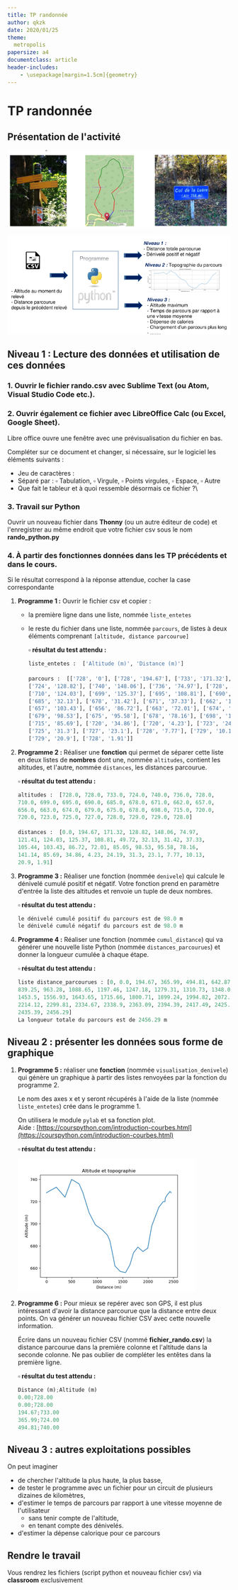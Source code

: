 ```yaml
---
title: TP randonnée
author: qkzk
date: 2020/01/25
theme:
  metropolis
papersize: a4
documentclass: article
header-includes:
    - \usepackage[margin=1.5cm]{geometry}
---
```


# TP randonnée

## Présentation de l'activité



![Exploitation des enregistrements d'un GPS d'une randonnée](presentation.png)

![Les étapes du TP](niveaux.png)

## Niveau 1 : Lecture des données et utilisation de ces données

### 1. Ouvrir le fichier **rando.csv** avec Sublime Text (ou Atom, Visual Studio Code etc.).

### 2. Ouvrir également ce fichier avec LibreOffice Calc (ou Excel, Google Sheet).

  Libre office ouvre une fenêtre avec une prévisualisation du fichier en bas.

  Compléter sur ce document et changer, si nécessaire, sur le logiciel les
  éléments suivants :

  * Jeu de caractères :
  * Séparé par : $\square$ Tabulation, $\square$ Virgule,
  $\square$ Points virgules, $\square$ Espace, $\square$ Autre
  * Que fait le tableur et à quoi ressemble désormais ce fichier ?\

### 3. Travail sur Python

Ouvrir un nouveau fichier dans **Thonny** (ou un autre éditeur de code) et
l'enregistrer au même endroit que votre fichier csv sous le nom **rando_python.py**

### 4. **À partir des fonctionnes données dans les TP précédents et dans le cours.**

Si le résultat correspond à la réponse attendue, cocher la case
correspondante

1. **Programme 1 :** Ouvrir le fichier csv et copier :

    * la première ligne dans une liste, nommée `liste_entetes`
    * le reste du fichier dans une liste, nommée `parcours`, de listes à deux
      éléments comprenant `[altitude, distance parcourue]`

      **$\square$ résultat du test attendu :**

      ~~~python
      liste_entetes :  ['Altitude (m)', 'Distance (m)']

      parcours :  [['728', '0'], ['728', '194.67'], ['733', '171.32'],
      ['724', '128.82'], ['740', '148.06'], ['736', '74.97'], ['728', '121.41'],
      ['710', '124.03'], ['699', '125.37'], ['695', '108.81'], ['690', '49.72'],
      ['685', '32.13'], ['678', '31.42'], ['671', '37.33'], ['662', '105.44'],
      ['657', '103.43'], ['656', '86.72'], ['663', '72.01'], ['674', '85.05'],
      ['679', '98.53'], ['675', '95.58'], ['678', '78.16'], ['698', '141.14'],
      ['715', '85.69'], ['720', '34.86'], ['720', '4.23'], ['723', '24.19'],
      ['725', '31.3'], ['727', '23.1'], ['728', '7.77'], ['729', '10.13'],
      ['729', '20.9'], ['728', '1.91']]
      ~~~

2. **Programme 2 :** Réaliser une **fonction** qui permet de séparer
  cette liste en deux listes de **nombres** dont une, nommée `altitudes`,
  contient les altitudes, et l'autre, nommée `distances`, les distances
  parcourue.

    **$\square$ résultat du test attendu :**

    ~~~python
    altitudes :  [728.0, 728.0, 733.0, 724.0, 740.0, 736.0, 728.0,
    710.0, 699.0, 695.0, 690.0, 685.0, 678.0, 671.0, 662.0, 657.0,
    656.0, 663.0, 674.0, 679.0, 675.0, 678.0, 698.0, 715.0, 720.0,
    720.0, 723.0, 725.0, 727.0, 728.0, 729.0, 729.0, 728.0]

    distances :  [0.0, 194.67, 171.32, 128.82, 148.06, 74.97,
    121.41, 124.03, 125.37, 108.81, 49.72, 32.13, 31.42, 37.33,
    105.44, 103.43, 86.72, 72.01, 85.05, 98.53, 95.58, 78.16,
    141.14, 85.69, 34.86, 4.23, 24.19, 31.3, 23.1, 7.77, 10.13,
    20.9, 1.91]
    ~~~

3. **Programme 3 :** Réaliser une fonction (nommée `denivele`) qui calcule
  le dénivelé cumulé positif et négatif. Votre fonction prend en paramètre
  d'entrée la liste des altitudes et renvoie un tuple de deux nombres.

    **$\square$ résultat du test attendu :**

    ~~~python
    le dénivelé cumulé positif du parcours est de 98.0 m
    le dénivelé cumulé négatif du parcours est de 98.0 m
    ~~~

4. **Programme 4 :** Réaliser une fonction (nommée `cumul_distance`) qui va
  générer une nouvelle liste Python (nommée `distances_parcourues`) et donner
  la longueur cumulée à chaque étape.

    **$\square$ résultat du test attendu :**

    ~~~python
    liste distance_parcourues : [0, 0.0, 194.67, 365.99, 494.81, 642.87, 717.84,
    839.25, 963.28, 1088.65, 1197.46, 1247.18, 1279.31, 1310.73, 1348.06,
    1453.5, 1556.93, 1643.65, 1715.66, 1800.71, 1899.24, 1994.82, 2072.98,
    2214.12, 2299.81, 2334.67, 2338.9, 2363.09, 2394.39, 2417.49, 2425.26,
    2435.39, 2456.29]
    La longueur totale du parcours est de 2456.29 m
    ~~~

## Niveau 2 : présenter les données sous forme de graphique

1. **Programme 5 :** réaliser une **fonction** (nommée `visualisation_denivele`)
    qui génère un graphique à partir des listes renvoyées par la fonction du
    programme 2.

    Le nom des axes x et y seront récupérés à l'aide de la liste
    (nommée `liste_entetes`) crée dans le programme 1.

    On utilisera le module `pylab` et sa fonction plot.\
    Aide : [https://courspython.com/introduction-courbes.html](https://courspython.com/introduction-courbes.html)

    **$\square$ résultat du test attendu :**

    ![topographie](topographie_small.png)


2. **Programme 6 :** Pour mieux se repérer avec son GPS, il est plus intéressant
    d'avoir la distance parcourue que la distance entre deux points. On va
    générer un nouveau fichier CSV avec cette nouvelle information.

    Écrire dans un nouveau fichier CSV (nommé **fichier_rando.csv**) la distance
    parcourue dans la première colonne et l'altitude dans la seconde colonne.
    Ne pas oublier de compléter les entêtes dans la première ligne.

    **$\square$ résultat du test attendu :**

    ~~~python
    Distance (m);Altitude (m)
    0.00;728.00
    0.00;728.00
    194.67;733.00
    365.99;724.00
    494.81;740.00
    ~~~

## Niveau 3 : autres exploitations possibles


On peut imaginer

* de chercher l'altitude la plus haute, la plus basse,
* de tester le programme avec un fichier pour un circuit de plusieurs dizaines
  de kilomètres,
* d'estimer le temps de parcours par rapport à une vitesse moyenne de l'utilisateur
    * sans tenir compte de l'altitude,
    * en tenant compte des dénivelés.
* d'estimer la dépense calorique pour ce parcours

## Rendre le travail

Vous rendrez les fichiers (script python et nouveau fichier csv) via **classroom** exclusivement
